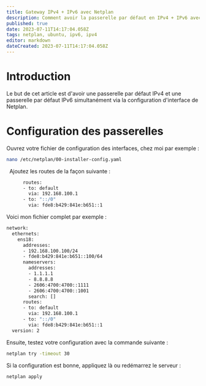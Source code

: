 ```yaml
---
title: Gateway IPv4 + IPv6 avec Netplan
description: Comment avoir la passerelle par défaut en IPv4 + IPv6 avec Netplan
published: true
date: 2023-07-11T14:17:04.058Z
tags: netplan, ubuntu, ipv6, ipv4
editor: markdown
dateCreated: 2023-07-11T14:17:04.058Z
---
```


# Introduction

Le but de cet article est d'avoir une passerelle par défaut IPv4 et une passerelle par défaut IPv6 simultanément via la configuration d'interface de Netplan.


# Configuration des passerelles

Ouvrez votre fichier de configuration des interfaces, chez moi par exemple : 
```bash
nano /etc/netplan/00-installer-config.yaml
```
 
Ajoutez les routes de la façon suivante : 
```bash
      routes:
      - to: default
        via: 192.168.100.1
      - to: "::/0"
        via: fde8:b429:841e:b651::1
```

Voici mon fichier complet par exemple : 

```bash
network:
  ethernets:
    ens18:
      addresses:
      - 192.168.100.100/24
      - fde8:b429:841e:b651::100/64
      nameservers:
        addresses:
        - 1.1.1.1
        - 8.8.8.8
        - 2606:4700:4700::1111
        - 2606:4700:4700::1001
        search: []
      routes:
      - to: default
        via: 192.168.100.1
      - to: "::/0"
        via: fde8:b429:841e:b651::1
  version: 2
```

Ensuite, testez votre configuration avec la commande suivante : 

```bash
netplan try -timeout 30
```

Si la configuration est bonne, appliquez là ou redémarrez le serveur : 

```bash
netplan apply
```